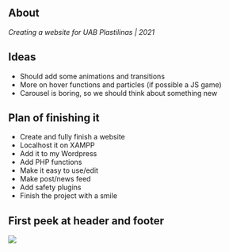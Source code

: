 ## About
_Creating a website for UAB Plastilinas | 2021_

## Ideas
* Should add some animations and transitions
* More on hover functions and particles (if possible a JS game)
* Carousel is boring, so we should think about something new

## Plan of finishing it
* Create and fully finish a website 
* Localhost it on XAMPP
* Add it to my Wordpress
* Add PHP functions
* Make it easy to use/edit
* Make post/news feed
* Add safety plugins
* Finish the project with a smile

## First peek at header and footer
<img src="https://i.imgur.com/FOL37Qu.png">
